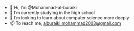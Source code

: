 - 👋 Hi, I’m @Mohammad-al-buraiki
- 🌱 I’m currently studying in the high school
- 💞️ I’m looking to learn about computer science more deeply
- 📫 To reach me, alburaiki.mohammad2003@gmail.com

<!---
Mohammad-al-buraiki/Mohammad-al-buraiki is a ✨ special ✨ repository because its `README.md` (this file) appears on your GitHub profile.
You can click the Preview link to take a look at your changes.
--->
